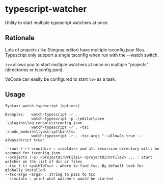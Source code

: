 # typescript-watcher

Utility to start multiple typescript watchers at once.

## Rationale
Lots of projects (like Stingray editor) have multiple tsconfig.json files. Typescript only support a single tsconfig when run with the --watch switch. 

`tsw` allows you to start multiple watchers at once on multiple "projects" (directories or tsconfig.json).

VsCode can easily be configured to start `tsw` as a task.

## Usage
```
Syntax: watch-typescript [options]

Examples:   watch-typescript -r .
            watch-typescript -p .\editor\core .\plugins\log_console\tsconfig.json
            watch-typescript -r . -tsc .\node_modules\typscript\bin\tsc
            watch-typescript -r . -tsc-args "--allowJs true --alwaysStrict true"

--root (-r) <rootdir> : <rootdir> and all resursive directory willl be scanned for tsconfig.json
--projects (-p) <projectDirOrFile1> <projectDirOrFile2> ... : Start watcher on the list of dir or files
--tsc (-t) <pathToTsc> : where to find tsc. By default look for globally installed.
--tsc-args <args> : string to pass to tsc
--simulate : print what watchers would be started
```
